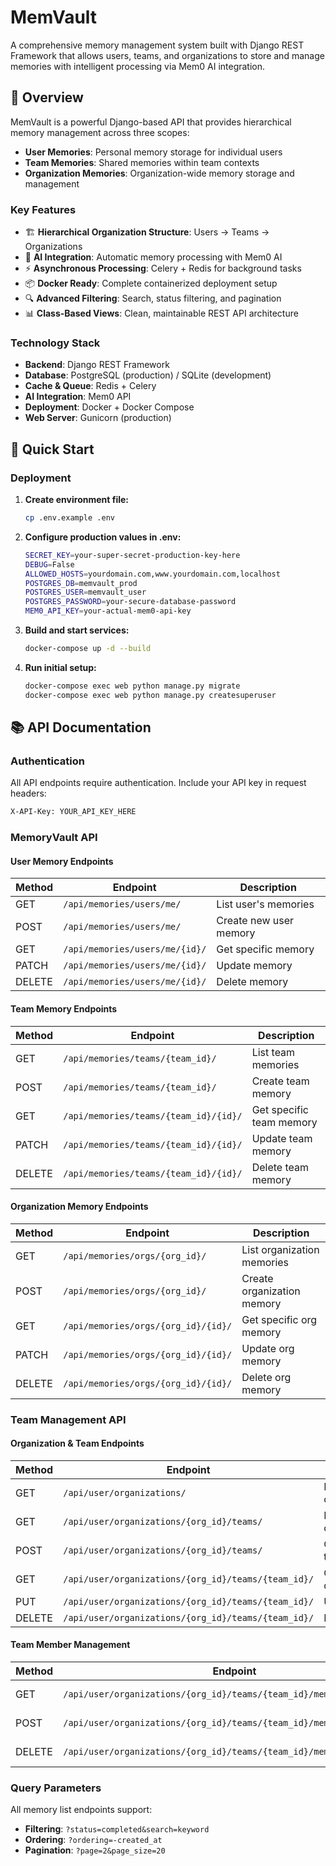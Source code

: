 # MemVault

A comprehensive memory management system built with Django REST Framework that allows users, teams, and organizations to store and manage memories with intelligent processing via Mem0 AI integration.

## 🚀 Overview

MemVault is a powerful Django-based API that provides hierarchical memory management across three scopes:

- **User Memories**: Personal memory storage for individual users
- **Team Memories**: Shared memories within team contexts
- **Organization Memories**: Organization-wide memory storage and management

### Key Features

- 🏗️ **Hierarchical Organization Structure**: Users → Teams → Organizations
- 🤖 **AI Integration**: Automatic memory processing with Mem0 AI
- ⚡ **Asynchronous Processing**: Celery + Redis for background tasks
- 📦 **Docker Ready**: Complete containerized deployment setup
- 🔍 **Advanced Filtering**: Search, status filtering, and pagination
- 📊 **Class-Based Views**: Clean, maintainable REST API architecture

### Technology Stack

- **Backend**: Django REST Framework
- **Database**: PostgreSQL (production) / SQLite (development)
- **Cache & Queue**: Redis + Celery
- **AI Integration**: Mem0 API
- **Deployment**: Docker + Docker Compose
- **Web Server**: Gunicorn (production)

## 🚀 Quick Start


### Deployment

1. **Create environment file:**
   ```bash
   cp .env.example .env
   ```

2. **Configure production values in .env:**
   ```bash
   SECRET_KEY=your-super-secret-production-key-here
   DEBUG=False
   ALLOWED_HOSTS=yourdomain.com,www.yourdomain.com,localhost
   POSTGRES_DB=memvault_prod
   POSTGRES_USER=memvault_user
   POSTGRES_PASSWORD=your-secure-database-password
   MEM0_API_KEY=your-actual-mem0-api-key
   ```

3. **Build and start services:**
   ```bash
   docker-compose up -d --build
   ```

4. **Run initial setup:**
   ```bash
   docker-compose exec web python manage.py migrate
   docker-compose exec web python manage.py createsuperuser
   ```

## 📚 API Documentation

### Authentication

All API endpoints require authentication. Include your API key in request headers:

```bash
X-API-Key: YOUR_API_KEY_HERE
```

### MemoryVault API

#### User Memory Endpoints

| Method | Endpoint | Description |
|--------|----------|-------------|
| GET | `/api/memories/users/me/` | List user's memories |
| POST | `/api/memories/users/me/` | Create new user memory |
| GET | `/api/memories/users/me/{id}/` | Get specific memory |
| PATCH | `/api/memories/users/me/{id}/` | Update memory |
| DELETE | `/api/memories/users/me/{id}/` | Delete memory |

#### Team Memory Endpoints

| Method | Endpoint | Description |
|--------|----------|-------------|
| GET | `/api/memories/teams/{team_id}/` | List team memories |
| POST | `/api/memories/teams/{team_id}/` | Create team memory |
| GET | `/api/memories/teams/{team_id}/{id}/` | Get specific team memory |
| PATCH | `/api/memories/teams/{team_id}/{id}/` | Update team memory |
| DELETE | `/api/memories/teams/{team_id}/{id}/` | Delete team memory |

#### Organization Memory Endpoints

| Method | Endpoint | Description |
|--------|----------|-------------|
| GET | `/api/memories/orgs/{org_id}/` | List organization memories |
| POST | `/api/memories/orgs/{org_id}/` | Create organization memory |
| GET | `/api/memories/orgs/{org_id}/{id}/` | Get specific org memory |
| PATCH | `/api/memories/orgs/{org_id}/{id}/` | Update org memory |
| DELETE | `/api/memories/orgs/{org_id}/{id}/` | Delete org memory |

### Team Management API

#### Organization & Team Endpoints

| Method | Endpoint | Description |
|--------|----------|-------------|
| GET | `/api/user/organizations/` | List user's organizations |
| GET | `/api/user/organizations/{org_id}/teams/` | List teams in organization |
| POST | `/api/user/organizations/{org_id}/teams/` | Create new team |
| GET | `/api/user/organizations/{org_id}/teams/{team_id}/` | Get team details |
| PUT | `/api/user/organizations/{org_id}/teams/{team_id}/` | Update team |
| DELETE | `/api/user/organizations/{org_id}/teams/{team_id}/` | Delete team |

#### Team Member Management

| Method | Endpoint | Description |
|--------|----------|-------------|
| GET | `/api/user/organizations/{org_id}/teams/{team_id}/members/` | List team members |
| POST | `/api/user/organizations/{org_id}/teams/{team_id}/members/` | Add team member |
| DELETE | `/api/user/organizations/{org_id}/teams/{team_id}/members/{user_id}/` | Remove member |

### Query Parameters

All memory list endpoints support:

- **Filtering**: `?status=completed&search=keyword`
- **Ordering**: `?ordering=-created_at`
- **Pagination**: `?page=2&page_size=20`
